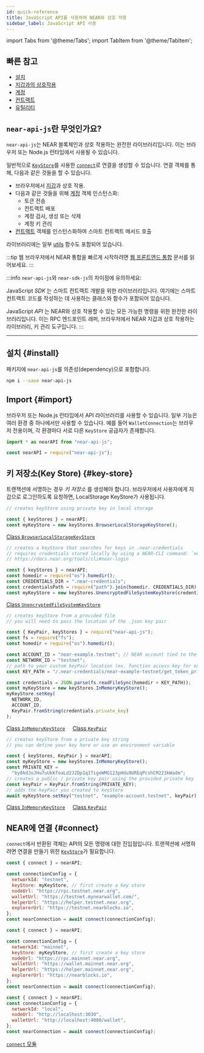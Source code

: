 ```yaml
---
id: quick-reference
title: JavaScript API를 사용하여 NEAR와 상호 작용
sidebar_label: JavaScript API 사용
---
```


import Tabs from '@theme/Tabs';
import TabItem from '@theme/TabItem';

## 빠른 참고

- [설치](#install)
- [지갑과의 상호작용](naj-wallet.md)
- [계정](naj-account.md)
- [컨트랙트](naj-contract.md)
- [유틸리티](naj-utils.md)

## `near-api-js`란 무엇인가요?

`near-api-js`는 NEAR 블록체인과 상호 작용하는 완전한 라이브러리입니다. 이는 브라우저 또는 Node.js 런타임에서 사용될 수 있습니다.

일반적으로 [`KeyStore`](#key-store)를 사용한 [`connect`](#connect)로 연결을 생성할 수 있습니다. 연결 객체를 통해, 다음과 같은 것들을 할 수 있습니다.

- 브라우저에서 [지갑](naj-wallet.md)과 상호 작용.
- 다음과 같은 것들을 위해 [계정](naj-account.md) 객체 인스턴스화:
  - 토큰 전송
  - 컨트랙트 배포
  - 계정 검사, 생성 또는 삭제
  - 계정 키 관리
- [컨트랙트](naj-contract.md) 객체를 인스턴스화하여 스마트 컨트랙트 메서드 호출

라이브러리에는 일부 [utils](naj-utils.md) 함수도 포함되어 있습니다.

:::tip 웹 브라우저에서 NEAR 통합을 빠르게 시작하려면 [웹 프론트엔드 통합](/develop/integrate/frontend) 문서를 읽어보세요. :::

:::info `near-api-js`와 `near-sdk-js`의 차이점에 유의하세요:

JavaScript _SDK_ 는 스마트 컨트랙트 개발을 위한 라이브러리입니다. 여기에는 스마트 컨트랙트 코드를 작성하는 데 사용하는 클래스와 함수가 포함되어 있습니다.

JavaScript _API_ 는 NEAR와 상호 작용할 수 있는 모든 가능한 명령을 위한 완전한 라이브러리입니다. 이는 RPC 엔드포인트 래퍼, 브라우저에서 NEAR 지갑과 상호 작용하는 라이브러리, 키 관리 도구입니다. :::

---

## 설치 {#install}

패키지에 `near-api-js`를 의존성(dependency)으로 포함합니다.

```bash
npm i --save near-api-js
```

## Import {#import}

브라우저 또는 Node.js 런타임에서 API 라이브러리를 사용할 수 있습니다. 일부 기능은 여러 환경 중 하나에서만 사용할 수 있습니다. 예를 들어 `WalletConnection`는 브라우저 전용이며, 각 환경마다 서로 다른 `KeyStore` 공급자가 존재합니다.

<Tabs>
<TabItem value="Browser" label="Browser" default>

```js
import * as nearAPI from "near-api-js";
```

</TabItem>
<TabItem value="Node" label="Node">

```js
const nearAPI = require("near-api-js");
```

</TabItem>
</Tabs>

## 키 저장소(Key Store) {#key-store}

트랜잭션에 서명하는 경우 _키 저장소_ 를 생성해야 합니다. 브라우저에서 사용자에게 지갑으로 로그인하도록 요청하면, LocalStorage KeyStore가 사용됩니다.

<Tabs>
<TabItem value="browser" label="Using Browser" default>

```js
// creates keyStore using private key in local storage

const { keyStores } = nearAPI;
const myKeyStore = new keyStores.BrowserLocalStorageKeyStore();
```

[<span className="typedoc-icon typedoc-icon-class"></span> Class `BrowserLocalStorageKeyStore`](https://near.github.io/near-api-js/classes/_near_js_keystores_browser.browser_local_storage_key_store.BrowserLocalStorageKeyStore.html)

</TabItem>
<TabItem value="dir" label="Using Credentials Directory">

```js
// creates a keyStore that searches for keys in .near-credentials
// requires credentials stored locally by using a NEAR-CLI command: `near login`
// https://docs.near.org/tools/cli#near-login

const { keyStores } = nearAPI;
const homedir = require("os").homedir();
const CREDENTIALS_DIR = ".near-credentials";
const credentialsPath = require("path").join(homedir, CREDENTIALS_DIR);
const myKeyStore = new keyStores.UnencryptedFileSystemKeyStore(credentialsPath);
```

[<span className="typedoc-icon typedoc-icon-class"></span> Class `UnencryptedFileSystemKeyStore`](https://near.github.io/near-api-js/classes/_near_js_keystores_node.unencrypted_file_system_keystore.UnencryptedFileSystemKeyStore.html)

</TabItem>
<TabItem value="file" label="Using a File">

```js
// creates keyStore from a provided file
// you will need to pass the location of the .json key pair

const { KeyPair, keyStores } = require("near-api-js");
const fs = require("fs");
const homedir = require("os").homedir();

const ACCOUNT_ID = "near-example.testnet"; // NEAR account tied to the keyPair
const NETWORK_ID = "testnet";
// path to your custom keyPair location (ex. function access key for example account)
const KEY_PATH = "/.near-credentials/near-example-testnet/get_token_price.json";

const credentials = JSON.parse(fs.readFileSync(homedir + KEY_PATH));
const myKeyStore = new keyStores.InMemoryKeyStore();
myKeyStore.setKey(
  NETWORK_ID,
  ACCOUNT_ID,
  KeyPair.fromString(credentials.private_key)
);
```

[<span className="typedoc-icon typedoc-icon-class"></span> Class `InMemoryKeyStore`](https://near.github.io/near-api-js/classes/_near_js_keystores.in_memory_key_store.InMemoryKeyStore.html)
&nbsp;&nbsp;&nbsp;
[<span className="typedoc-icon typedoc-icon-class"></span> Class `KeyPair`](https://near.github.io/near-api-js/classes/_near_js_crypto.key_pair.KeyPair.html)

</TabItem>
<TabItem value="key" label="Using a private key string">

```js
// creates keyStore from a private key string
// you can define your key here or use an environment variable

const { keyStores, KeyPair } = nearAPI;
const myKeyStore = new keyStores.InMemoryKeyStore();
const PRIVATE_KEY =
  "by8kdJoJHu7uUkKfoaLd2J2Dp1q1TigeWMG123pHdu9UREqPcshCM223kWadm";
// creates a public / private key pair using the provided private key
const keyPair = KeyPair.fromString(PRIVATE_KEY);
// adds the keyPair you created to keyStore
await myKeyStore.setKey("testnet", "example-account.testnet", keyPair);
```

[<span className="typedoc-icon typedoc-icon-class"></span> Class `InMemoryKeyStore`](https://near.github.io/near-api-js/classes/_near_js_keystores.in_memory_key_store.InMemoryKeyStore.html)
&nbsp;&nbsp;&nbsp;
[<span className="typedoc-icon typedoc-icon-class"></span> Class `KeyPair`](https://near.github.io/near-api-js/classes/_near_js_crypto.key_pair.KeyPair.html)

</TabItem>
</Tabs>

## NEAR에 연결 {#connect}

`connect`에서 반환된 객체는 API의 모든 명령에 대한 진입점입니다. 트랜잭션에 서명하려면 연결을 만들기 위한 [`KeyStore`](#key-store)가 필요합니다.

<Tabs>
<TabItem value="testnet" label="TestNet" default>

```js
const { connect } = nearAPI;

const connectionConfig = {
  networkId: "testnet",
  keyStore: myKeyStore, // first create a key store
  nodeUrl: "https://rpc.testnet.near.org",
  walletUrl: "https://testnet.mynearwallet.com/",
  helperUrl: "https://helper.testnet.near.org",
  explorerUrl: "https://testnet.nearblocks.io",
};
const nearConnection = await connect(connectionConfig);
```

</TabItem>
<TabItem value="mainnet" label="MainNet">

```js
const { connect } = nearAPI;

const connectionConfig = {
  networkId: "mainnet",
  keyStore: myKeyStore, // first create a key store
  nodeUrl: "https://rpc.mainnet.near.org",
  walletUrl: "https://wallet.mainnet.near.org",
  helperUrl: "https://helper.mainnet.near.org",
  explorerUrl: "https://nearblocks.io",
};
const nearConnection = await connect(connectionConfig);
```

</TabItem>

<TabItem value="localnet" label="LocalNet">

```js
const { connect } = nearAPI;
const connectionConfig = {
  networkId: "local",
  nodeUrl: "http://localhost:3030",
  walletUrl: "http://localhost:4000/wallet",
};
const nearConnection = await connect(connectionConfig);
```

</TabItem>
</Tabs>

[<span className="typedoc-icon typedoc-icon-module"></span> `connect` 모듈](https://near.github.io/near-api-js/modules/near_api_js.connect.html)
